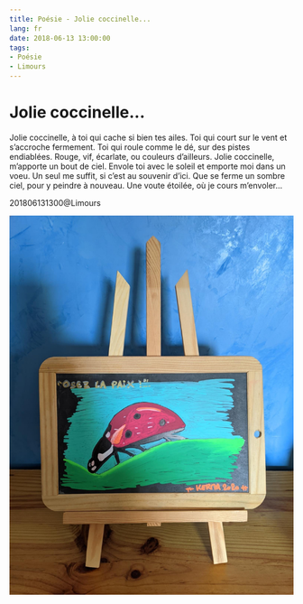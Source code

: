 ```yaml
---
title: Poésie - Jolie coccinelle...
lang: fr
date: 2018-06-13 13:00:00
tags:
- Poésie
- Limours
---
```


# Jolie coccinelle...
Jolie coccinelle, à toi qui cache si bien tes ailes.
Toi qui court sur le vent et s’accroche fermement.
Toi qui roule comme le dé, sur des pistes endiablées.
Rouge, vif, écarlate, ou couleurs d’ailleurs.
Jolie coccinelle, m’apporte un bout de ciel.
Envole toi avec le soleil et emporte moi dans un voeu.
Un seul me suffit, si c’est au souvenir d’ici.
Que se ferme un sombre ciel, pour y peindre à nouveau.
Une voute étoilée, où je cours m’envoler…

201806131300@Limours

<img src="/uploads/images/Kerma/Ardoise_Kerma_2020_Coccinelle_Oser-La-Paix.jpeg" width="1536px" heigth="2048px">
